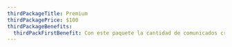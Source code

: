 ```yaml
---
thirdPackageTitle: Premium
thirdPackagePrice: $100
thirdPackageBenefits:
  thirdPackFirstBenefit: Con este paquete la cantidad de comunicados creados no es algo en que pensar.
---
```

